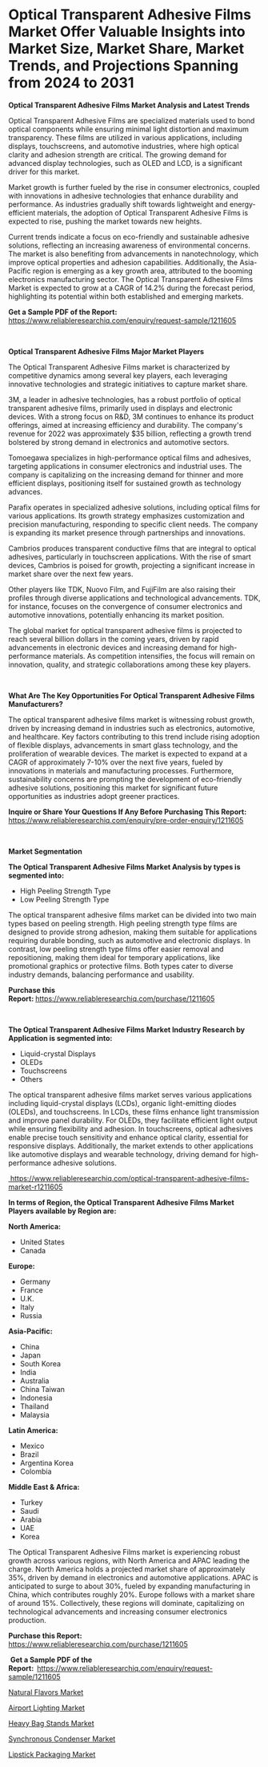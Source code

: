 <p><h1>Optical Transparent Adhesive Films Market Offer Valuable Insights into Market Size, Market Share, Market Trends, and Projections Spanning from 2024 to 2031</h1></p><p><strong>Optical Transparent Adhesive Films Market Analysis and Latest Trends</strong></p>
<p><p>Optical Transparent Adhesive Films are specialized materials used to bond optical components while ensuring minimal light distortion and maximum transparency. These films are utilized in various applications, including displays, touchscreens, and automotive industries, where high optical clarity and adhesion strength are critical. The growing demand for advanced display technologies, such as OLED and LCD, is a significant driver for this market. </p><p>Market growth is further fueled by the rise in consumer electronics, coupled with innovations in adhesive technologies that enhance durability and performance. As industries gradually shift towards lightweight and energy-efficient materials, the adoption of Optical Transparent Adhesive Films is expected to rise, pushing the market towards new heights. </p><p>Current trends indicate a focus on eco-friendly and sustainable adhesive solutions, reflecting an increasing awareness of environmental concerns. The market is also benefiting from advancements in nanotechnology, which improve optical properties and adhesion capabilities. Additionally, the Asia-Pacific region is emerging as a key growth area, attributed to the booming electronics manufacturing sector. The Optical Transparent Adhesive Films Market is expected to grow at a CAGR of 14.2% during the forecast period, highlighting its potential within both established and emerging markets.</p></p>
<p><strong>Get a Sample PDF of the Report:&nbsp;</strong> <a href="https://www.reliableresearchiq.com/enquiry/request-sample/1211605?utm_campaign=100&utm_medium=2&utm_source=Github&utm_content=ia&utm_term=17122024&utm_id=optical-transparent-adhesive-films">https://www.reliableresearchiq.com/enquiry/request-sample/1211605</a></p>
<p>&nbsp;</p>
<p><strong>Optical Transparent Adhesive Films Major Market Players</strong></p>
<p><p>The Optical Transparent Adhesive Films market is characterized by competitive dynamics among several key players, each leveraging innovative technologies and strategic initiatives to capture market share.</p><p>3M, a leader in adhesive technologies, has a robust portfolio of optical transparent adhesive films, primarily used in displays and electronic devices. With a strong focus on R&D, 3M continues to enhance its product offerings, aimed at increasing efficiency and durability. The company's revenue for 2022 was approximately $35 billion, reflecting a growth trend bolstered by strong demand in electronics and automotive sectors.</p><p>Tomoegawa specializes in high-performance optical films and adhesives, targeting applications in consumer electronics and industrial uses. The company is capitalizing on the increasing demand for thinner and more efficient displays, positioning itself for sustained growth as technology advances.</p><p>Parafix operates in specialized adhesive solutions, including optical films for various applications. Its growth strategy emphasizes customization and precision manufacturing, responding to specific client needs. The company is expanding its market presence through partnerships and innovations.</p><p>Cambrios produces transparent conductive films that are integral to optical adhesives, particularly in touchscreen applications. With the rise of smart devices, Cambrios is poised for growth, projecting a significant increase in market share over the next few years.</p><p>Other players like TDK, Nuovo Film, and FujiFilm are also raising their profiles through diverse applications and technological advancements. TDK, for instance, focuses on the convergence of consumer electronics and automotive innovations, potentially enhancing its market position.</p><p>The global market for optical transparent adhesive films is projected to reach several billion dollars in the coming years, driven by rapid advancements in electronic devices and increasing demand for high-performance materials. As competition intensifies, the focus will remain on innovation, quality, and strategic collaborations among these key players.</p></p>
<p>&nbsp;</p>
<p><strong>What Are The Key Opportunities For Optical Transparent Adhesive Films Manufacturers?</strong></p>
<p><p>The optical transparent adhesive films market is witnessing robust growth, driven by increasing demand in industries such as electronics, automotive, and healthcare. Key factors contributing to this trend include rising adoption of flexible displays, advancements in smart glass technology, and the proliferation of wearable devices. The market is expected to expand at a CAGR of approximately 7-10% over the next five years, fueled by innovations in materials and manufacturing processes. Furthermore, sustainability concerns are prompting the development of eco-friendly adhesive solutions, positioning this market for significant future opportunities as industries adopt greener practices.</p></p>
<p><strong>Inquire or Share Your Questions If Any Before Purchasing This Report:</strong> <a href="https://www.reliableresearchiq.com/enquiry/pre-order-enquiry/1211605?utm_campaign=100&utm_medium=2&utm_source=Github&utm_content=ia&utm_term=17122024&utm_id=optical-transparent-adhesive-films">https://www.reliableresearchiq.com/enquiry/pre-order-enquiry/1211605</a></p>
<p>&nbsp;</p>
<p><strong>Market Segmentation</strong></p>
<p><strong>The Optical Transparent Adhesive Films Market Analysis by types is segmented into:</strong></p>
<p><ul><li>High Peeling Strength Type</li><li>Low Peeling Strength Type</li></ul></p>
<p><p>The optical transparent adhesive films market can be divided into two main types based on peeling strength. High peeling strength type films are designed to provide strong adhesion, making them suitable for applications requiring durable bonding, such as automotive and electronic displays. In contrast, low peeling strength type films offer easier removal and repositioning, making them ideal for temporary applications, like promotional graphics or protective films. Both types cater to diverse industry demands, balancing performance and usability.</p></p>
<p><strong>Purchase this Report:&nbsp;</strong><a href="https://www.reliableresearchiq.com/purchase/1211605?utm_campaign=100&utm_medium=2&utm_source=Github&utm_content=ia&utm_term=17122024&utm_id=optical-transparent-adhesive-films">https://www.reliableresearchiq.com/purchase/1211605</a></p>
<p>&nbsp;</p>
<p><strong>The Optical Transparent Adhesive Films Market Industry Research by Application is segmented into:</strong></p>
<p><ul><li>Liquid-crystal Displays</li><li>OLEDs</li><li>Touchscreens</li><li>Others</li></ul></p>
<p><p>The optical transparent adhesive films market serves various applications including liquid-crystal displays (LCDs), organic light-emitting diodes (OLEDs), and touchscreens. In LCDs, these films enhance light transmission and improve panel durability. For OLEDs, they facilitate efficient light output while ensuring flexibility and adhesion. In touchscreens, optical adhesives enable precise touch sensitivity and enhance optical clarity, essential for responsive displays. Additionally, the market extends to other applications like automotive displays and wearable technology, driving demand for high-performance adhesive solutions.</p></p>
<p><a href="https://www.reliableresearchiq.com/optical-transparent-adhesive-films-market-r1211605?utm_campaign=100&utm_medium=2&utm_source=Github&utm_content=ia&utm_term=17122024&utm_id=optical-transparent-adhesive-films">&nbsp;https://www.reliableresearchiq.com/optical-transparent-adhesive-films-market-r1211605</a></p>
<p><strong>In terms of Region, the Optical Transparent Adhesive Films Market Players available by Region are:</strong></p>
<p>
    <p> <strong> North America: </strong>
        <ul>
            <li>United States</li>
            <li>Canada</li>
        </ul>
        </p> 
    <p> <strong> Europe: </strong>
        <ul>
            <li>Germany</li>
            <li>France</li>
            <li>U.K.</li>
            <li>Italy</li>
            <li>Russia</li>
        </ul>
        </p> 
    <p> <strong> Asia-Pacific: </strong>
        <ul>
            <li>China</li>
            <li>Japan</li>
            <li>South Korea</li>
            <li>India</li>
            <li>Australia</li>
            <li>China Taiwan</li>
            <li>Indonesia</li>
            <li>Thailand</li>
            <li>Malaysia</li>
        </ul>
        </p> 
    <p> <strong> Latin America: </strong>
        <ul>
            <li>Mexico</li>
            <li>Brazil</li>
            <li>Argentina Korea</li>
            <li>Colombia</li>
        </ul>
        </p> 
    <p> <strong> Middle East & Africa: </strong>
        <ul>
            <li>Turkey</li>
            <li>Saudi</li>
            <li>Arabia</li>
            <li>UAE</li>
            <li>Korea</li>
        </ul>
    </p>
    </p>
<p><p>The Optical Transparent Adhesive Films market is experiencing robust growth across various regions, with North America and APAC leading the charge. North America holds a projected market share of approximately 35%, driven by demand in electronics and automotive applications. APAC is anticipated to surge to about 30%, fueled by expanding manufacturing in China, which contributes roughly 20%. Europe follows with a market share of around 15%. Collectively, these regions will dominate, capitalizing on technological advancements and increasing consumer electronics production.</p></p>
<p><strong>Purchase this Report: </strong><a href="https://www.reliableresearchiq.com/purchase/1211605?utm_campaign=100&utm_medium=2&utm_source=Github&utm_content=ia&utm_term=17122024&utm_id=optical-transparent-adhesive-films">https://www.reliableresearchiq.com/purchase/1211605</a></p>
<p>&nbsp;<strong>Get a Sample PDF of the Report:&nbsp;&nbsp;</strong><a href="https://www.reliableresearchiq.com/enquiry/request-sample/1211605?utm_campaign=100&utm_medium=2&utm_source=Github&utm_content=ia&utm_term=17122024&utm_id=optical-transparent-adhesive-films">https://www.reliableresearchiq.com/enquiry/request-sample/1211605</a></p>
<p><strong></strong></p>
<p><p><a href="https://www.linkedin.com/pulse/global-natural-flavors-market-analysis-onmarkets-size-pllcc?utm_campaign=100&utm_medium=2&utm_source=Github&utm_content=ia&utm_term=17122024&utm_id=optical-transparent-adhesive-films">Natural Flavors Market</a></p><p><a href="https://www.linkedin.com/pulse/insights-airport-lighting-industry-market-financial-status-r6maf?utm_campaign=100&utm_medium=2&utm_source=Github&utm_content=ia&utm_term=17122024&utm_id=optical-transparent-adhesive-films">Airport Lighting Market</a></p><p><a href="https://www.linkedin.com/pulse/heavy-bag-stands-market-growth-study-offers-detailed-trajectory-2nzef?utm_campaign=100&utm_medium=2&utm_source=Github&utm_content=ia&utm_term=17122024&utm_id=optical-transparent-adhesive-films">Heavy Bag Stands Market</a></p><p><a href="https://www.linkedin.com/pulse/revenue-insights-growth-forecast-synchronous-condenser-industry-i6lwf?utm_campaign=100&utm_medium=2&utm_source=Github&utm_content=ia&utm_term=17122024&utm_id=optical-transparent-adhesive-films">Synchronous Condenser Market</a></p><p><a href="https://www.linkedin.com/pulse/lipstick-packaging-market-analysis-trends-development-insights-r7a4f?utm_campaign=100&utm_medium=2&utm_source=Github&utm_content=ia&utm_term=17122024&utm_id=optical-transparent-adhesive-films">Lipstick Packaging Market</a></p></p>